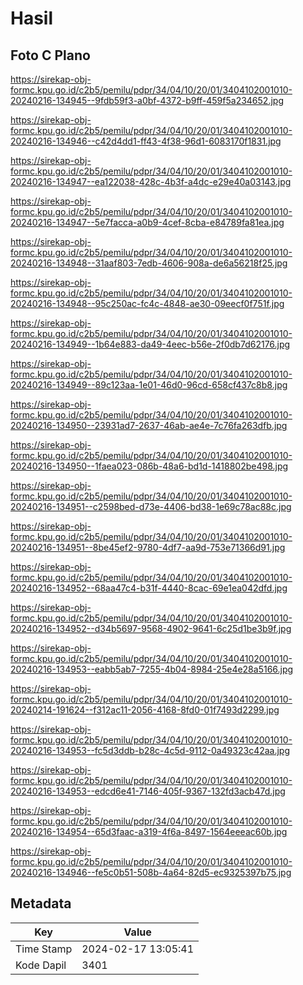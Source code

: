# Hasil

## Foto C Plano

https://sirekap-obj-formc.kpu.go.id/c2b5/pemilu/pdpr/34/04/10/20/01/3404102001010-20240216-134945--9fdb59f3-a0bf-4372-b9ff-459f5a234652.jpg

https://sirekap-obj-formc.kpu.go.id/c2b5/pemilu/pdpr/34/04/10/20/01/3404102001010-20240216-134946--c42d4dd1-ff43-4f38-96d1-6083170f1831.jpg

https://sirekap-obj-formc.kpu.go.id/c2b5/pemilu/pdpr/34/04/10/20/01/3404102001010-20240216-134947--ea122038-428c-4b3f-a4dc-e29e40a03143.jpg

https://sirekap-obj-formc.kpu.go.id/c2b5/pemilu/pdpr/34/04/10/20/01/3404102001010-20240216-134947--5e7facca-a0b9-4cef-8cba-e84789fa81ea.jpg

https://sirekap-obj-formc.kpu.go.id/c2b5/pemilu/pdpr/34/04/10/20/01/3404102001010-20240216-134948--31aaf803-7edb-4606-908a-de6a56218f25.jpg

https://sirekap-obj-formc.kpu.go.id/c2b5/pemilu/pdpr/34/04/10/20/01/3404102001010-20240216-134948--95c250ac-fc4c-4848-ae30-09eecf0f751f.jpg

https://sirekap-obj-formc.kpu.go.id/c2b5/pemilu/pdpr/34/04/10/20/01/3404102001010-20240216-134949--1b64e883-da49-4eec-b56e-2f0db7d62176.jpg

https://sirekap-obj-formc.kpu.go.id/c2b5/pemilu/pdpr/34/04/10/20/01/3404102001010-20240216-134949--89c123aa-1e01-46d0-96cd-658cf437c8b8.jpg

https://sirekap-obj-formc.kpu.go.id/c2b5/pemilu/pdpr/34/04/10/20/01/3404102001010-20240216-134950--23931ad7-2637-46ab-ae4e-7c76fa263dfb.jpg

https://sirekap-obj-formc.kpu.go.id/c2b5/pemilu/pdpr/34/04/10/20/01/3404102001010-20240216-134950--1faea023-086b-48a6-bd1d-1418802be498.jpg

https://sirekap-obj-formc.kpu.go.id/c2b5/pemilu/pdpr/34/04/10/20/01/3404102001010-20240216-134951--c2598bed-d73e-4406-bd38-1e69c78ac88c.jpg

https://sirekap-obj-formc.kpu.go.id/c2b5/pemilu/pdpr/34/04/10/20/01/3404102001010-20240216-134951--8be45ef2-9780-4df7-aa9d-753e71366d91.jpg

https://sirekap-obj-formc.kpu.go.id/c2b5/pemilu/pdpr/34/04/10/20/01/3404102001010-20240216-134952--68aa47c4-b31f-4440-8cac-69e1ea042dfd.jpg

https://sirekap-obj-formc.kpu.go.id/c2b5/pemilu/pdpr/34/04/10/20/01/3404102001010-20240216-134952--d34b5697-9568-4902-9641-6c25d1be3b9f.jpg

https://sirekap-obj-formc.kpu.go.id/c2b5/pemilu/pdpr/34/04/10/20/01/3404102001010-20240216-134953--eabb5ab7-7255-4b04-8984-25e4e28a5166.jpg

https://sirekap-obj-formc.kpu.go.id/c2b5/pemilu/pdpr/34/04/10/20/01/3404102001010-20240214-191624--f312ac11-2056-4168-8fd0-01f7493d2299.jpg

https://sirekap-obj-formc.kpu.go.id/c2b5/pemilu/pdpr/34/04/10/20/01/3404102001010-20240216-134953--fc5d3ddb-b28c-4c5d-9112-0a49323c42aa.jpg

https://sirekap-obj-formc.kpu.go.id/c2b5/pemilu/pdpr/34/04/10/20/01/3404102001010-20240216-134953--edcd6e41-7146-405f-9367-132fd3acb47d.jpg

https://sirekap-obj-formc.kpu.go.id/c2b5/pemilu/pdpr/34/04/10/20/01/3404102001010-20240216-134954--65d3faac-a319-4f6a-8497-1564eeeac60b.jpg

https://sirekap-obj-formc.kpu.go.id/c2b5/pemilu/pdpr/34/04/10/20/01/3404102001010-20240216-134946--fe5c0b51-508b-4a64-82d5-ec9325397b75.jpg


## Metadata

| Key        | Value               |
| ---------- | ------------------- |
| Time Stamp | 2024-02-17 13:05:41 |
| Kode Dapil | 3401                |



